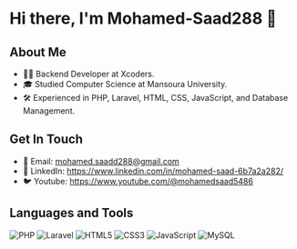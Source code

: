 # Hi there, I'm Mohamed-Saad288 👋

## About Me

- 👨‍💻 Backend Developer at Xcoders.
- 🎓 Studied Computer Science at Mansoura University.
- 🛠️ Experienced in PHP, Laravel, HTML, CSS, JavaScript, and Database Management.

## Get In Touch

- 📧 Email: mohamed.saadd288@gmail.com
- 💼 LinkedIn: https://www.linkedin.com/in/mohamed-saad-6b7a2a282/
- 🐦 Youtube: https://www.youtube.com/@mohamedsaad5486

## Languages and Tools

![PHP](https://img.shields.io/badge/PHP-777BB4?style=for-the-badge&logo=php&logoColor=white)
![Laravel](https://img.shields.io/badge/Laravel-FF2D20?style=for-the-badge&logo=laravel&logoColor=white)
![HTML5](https://img.shields.io/badge/HTML5-E34F26?style=for-the-badge&logo=html5&logoColor=white)
![CSS3](https://img.shields.io/badge/CSS3-1572B6?style=for-the-badge&logo=css3&logoColor=white)
![JavaScript](https://img.shields.io/badge/JavaScript-F7DF1E?style=for-the-badge&logo=javascript&logoColor=black)
![MySQL](https://img.shields.io/badge/MySQL-4479A1?style=for-the-badge&logo=mysql&logoColor=white)


